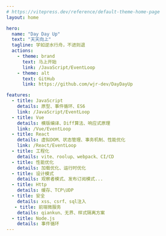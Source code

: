 ```yaml
---
# https://vitepress.dev/reference/default-theme-home-page
layout: home

hero:
  name: "Day Day Up"
  text: "天天向上"
  tagline: 学如逆水行舟，不进则退
  actions:
    - theme: brand
      text: 马上开始
      link: /JavaScript/EventLoop
    - theme: alt
      text: GitHub
      link: https://github.com/wjr-dev/DayDayUp

features:
  - title: JavaScript
    details: 原型、事件循环、ES6
    link: /JavaScript/EventLoop
  - title: Vue
    details: 模版编译、Diff算法、响应式原理
    link: /Vue/EventLoop
  - title: React
    details: 虚拟DOM、状态管理、事务机制、性能优化
    link: /React/EventLoop
  - title: 工程化
    details: vite、roolup、webpack、CI/CD
  - title: 性能优化
    details: 加载优化、运行时优化
  - title: 设计模式
    details: 观察者模式、发布订阅模式...
  - title: Http
    details: 缓存、TCP\UDP
  - title: 安全
    details: xss、csrf、sql注入
   - title: 前端微服务
    details: qiankun、无界、样式隔离方案
  - title: Node.js
    details: 事件循环
---
```



